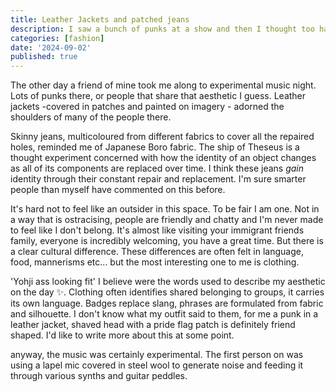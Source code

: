 ```yaml
---
title: Leather Jackets and patched jeans
description: I saw a bunch of punks at a show and then I thought too hard about clothing
categories: [fashion]
date: '2024-09-02'
published: true
---
```


The other day a friend of mine took me along to experimental music night. Lots of punks there, or people that share that aesthetic I guess. Leather jackets -covered in patches and painted on imagery - adorned the shoulders of many of the people there.

Skinny jeans, multicoloured from different fabrics to cover all the repaired holes, reminded me of Japanese Boro fabric. The ship of Theseus is a thought experiment concerned with how the identity of an object changes as all of its components are replaced over time. I think these jeans *gain* identity through their constant repair and replacement. I'm sure smarter people than myself have commented on this before.

It's hard not to feel like an outsider in this space. To be fair I am one. Not in a way that is ostracising, people are friendly and chatty and I'm never made to feel like I don't belong. It's almost like visiting your immigrant friends family, everyone is incredibly welcoming, you have a great time. But there is a clear cultural difference. These differences are often felt in language, food, mannerisms etc... but the most interesting one to me is clothing.

'Yohji ass looking fit' I believe were the words used to describe my aesthetic on the day ✨. Clothing often identifies shared belonging to groups, it carries its own language. Badges replace slang, phrases are formulated from fabric and silhouette. I don't know what my outfit said to them, for me a punk in a leather jacket, shaved head with a pride flag patch is definitely friend shaped. I'd like to write more about this at some point.

anyway, the music was certainly experimental. The first person on was using a lapel mic covered in steel wool to generate noise and feeding it through various synths and guitar peddles. 
